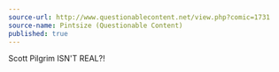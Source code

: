 ```yaml
---
source-url: http://www.questionablecontent.net/view.php?comic=1731
source-name: Pintsize (Questionable Content)
published: true
---
```

Scott Pilgrim ISN'T REAL?!

